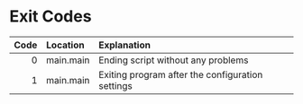 # Exit Codes

Code    | Location      | Explanation
-------:|:--------------|:-----------
0       | main.main     | Ending script without any problems
1       | main.main     | Exiting program after the configuration settings